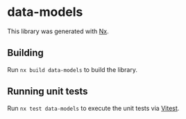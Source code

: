 # data-models

This library was generated with [Nx](https://nx.dev).

## Building

Run `nx build data-models` to build the library.

## Running unit tests

Run `nx test data-models` to execute the unit tests via [Vitest](https://vitest.dev/).
